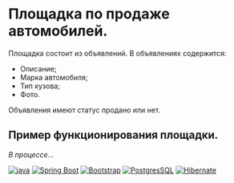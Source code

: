 # Площадка по продаже автомобилей.

Площадка состоит из объявлений. В объявлениях содержится:

- Описание;
- Марка автомобиля;
- Тип кузова;
- Фото.

Объявления имеют статус продано или нет.

## Пример функционирования площадки.

*В процессе...*

[![java](https://img.shields.io/badge/Java-ED8B00?style=for-the-badge&logo=java&logoColor=white)](https://www.java.com/)
[![Spring Boot](https://img.shields.io/badge/Spring_Boot-F2F4F9?style=for-the-badge&logo=spring-boot)](https://spring.io/projects/spring-boot)
[![Bootstrap](https://img.shields.io/badge/Bootstrap-563D7C?style=for-the-badge&logo=bootstrap&logoColor=white)](https://getbootstrap.com/)
[![PostgresSQL](https://img.shields.io/badge/PostgreSQL-316192?style=for-the-badge&logo=postgresql&logoColor=white)](https://www.postgresql.org/)
[![Hibernate](https://img.shields.io/badge/Hibernate-59666C?style=for-the-badge&logo=Hibernate&logoColor=white)](https://hibernate.org/)